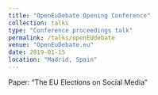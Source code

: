 ```yaml
---
title: "OpenEuDebate Opening Conference"
collection: talks
type: "Conference proceedings talk"
permalink: /talks/openEUdebate
venue: "OpenEuDebate.eu"
date: 2019-01-15
location: "Madrid, Spain"
---
```


Paper: “The EU Elections on Social Media”